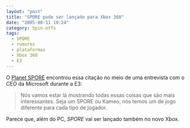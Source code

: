 ```yaml
---
layout: "post"
title: "SPORE pode ser lançado para Xbox 360"
date: "2005-08-11 19:24"
category: Spin-offs
tags:
  - SPORE
  - rumores
  - plataformas
  - Xbox 360
  - E3
---
```


O [Planet SPORE](http://www.planetspore.co.uk/) encontrou essa citação no meio de uma entrevista com o CEO da Microsoft durante a E3:

> Nós vamos estar lá mostrando todas essas coisas que são mais interessantes. Seja um SPORE ou Kameo, nós temos um de jogo diferente para cada tipo de jogador.

Parece que, além do PC, _SPORE_ vai ser lançado também no novo Xbox.
